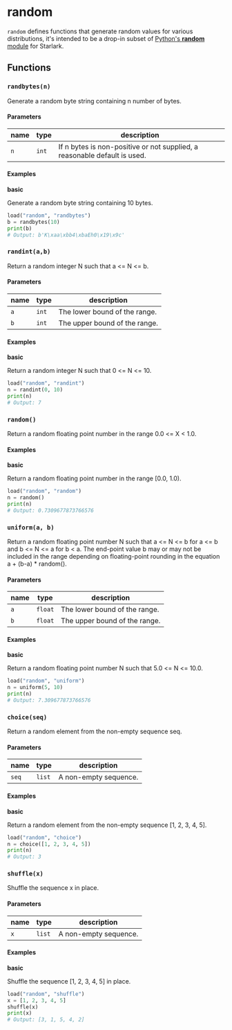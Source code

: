 # random

`random` defines functions that generate random values for various distributions, it's intended to be a drop-in subset of [Python's **random** module](https://docs.python.org/3/library/random.html) for Starlark.

## Functions

### `randbytes(n)`

Generate a random byte string containing n number of bytes.

#### Parameters

| name | type  | description                                                               |
|------|-------|---------------------------------------------------------------------------|
| `n`  | `int` | If n bytes is non-positive or not supplied, a reasonable default is used. |

#### Examples

**basic**

Generate a random byte string containing 10 bytes.

```python
load("random", "randbytes")
b = randbytes(10)
print(b)
# Output: b'K\xaa\xbb4\xbaEh0\x19\x9c'
```

### `randint(a,b)`

Return a random integer N such that a <= N <= b.

#### Parameters

| name | type  | description                   |
|------|-------|-------------------------------|
| `a`  | `int` | The lower bound of the range. |
| `b`  | `int` | The upper bound of the range. |

#### Examples

**basic**

Return a random integer N such that 0 <= N <= 10.

```python
load("random", "randint")
n = randint(0, 10)
print(n)
# Output: 7
```

### `random()`

Return a random floating point number in the range 0.0 <= X < 1.0.

#### Examples

**basic**

Return a random floating point number in the range [0.0, 1.0).

```python
load("random", "random")
n = random()
print(n)
# Output: 0.7309677873766576
```

### `uniform(a, b)`

Return a random floating point number N such that a <= N <= b for a <= b and b <= N <= a for b < a.
The end-point value b may or may not be included in the range depending on floating-point rounding in the equation a + (b-a) * random().

#### Parameters

| name | type    | description                   |
|------|---------|-------------------------------|
| `a`  | `float` | The lower bound of the range. |
| `b`  | `float` | The upper bound of the range. |

#### Examples

**basic**

Return a random floating point number N such that 5.0 <= N <= 10.0.

```python
load("random", "uniform")
n = uniform(5, 10)
print(n)
# Output: 7.309677873766576
```

### `choice(seq)`

Return a random element from the non-empty sequence seq.

#### Parameters

| name  | type   | description           |
|-------|--------|-----------------------|
| `seq` | `list` | A non-empty sequence. |

#### Examples

**basic**

Return a random element from the non-empty sequence [1, 2, 3, 4, 5].

```python
load("random", "choice")
n = choice([1, 2, 3, 4, 5])
print(n)
# Output: 3
```

### `shuffle(x)`

Shuffle the sequence x in place.

#### Parameters

| name | type   | description           |
|------|--------|-----------------------|
| `x`  | `list` | A non-empty sequence. |

#### Examples

**basic**

Shuffle the sequence [1, 2, 3, 4, 5] in place.

```python
load("random", "shuffle")
x = [1, 2, 3, 4, 5]
shuffle(x)
print(x)
# Output: [3, 1, 5, 4, 2]
```
